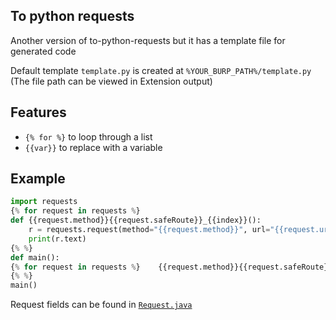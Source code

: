 ## To python requests
Another version of to-python-requests but it has a template file for generated code

Default template `template.py` is created at `%YOUR_BURP_PATH%/template.py` (The file path can be viewed in Extension output)

## Features
- `{% for %}` to loop through a list
- `{{var}}` to replace with a variable

## Example 
```python
import requests
{% for request in requests %}
def {{request.method}}{{request.safeRoute}}_{{index}}():
    r = requests.request(method="{{request.method}}", url="{{request.url}}", params="{{request.params}}", cookies={{request.cookies}}, {{request.dataParameterName}}={{request.data}})
    print(r.text)
{% %}
def main():
{% for request in requests %}    {{request.method}}{{request.safeRoute}}_{{index}}()
{% %}
main()

```

Request fields can be found in [`Request.java`](src/main/java/me/doqbu/Request.java)